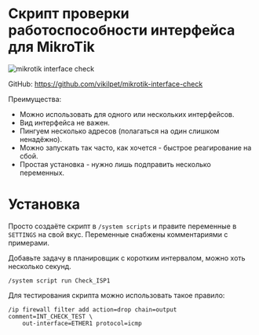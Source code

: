 # Скрипт проверки работоспособности интерфейса для MikroTik
![mikrotik interface check](https://user-images.githubusercontent.com/43970835/92155775-f2f5dd80-ee38-11ea-9af6-bb4f114d0029.gif)

GitHub: https://github.com/vikilpet/mikrotik-interface-check

Преимущества:
- Можно использовать для одного или нескольких интерфейсов.
- Вид интерфейса не важен.
- Пингуем несколько адресов (полагаться на один слишком ненадёжно).
- Можно запускать так часто, как хочется - быстрое реагирование на сбой.
- Простая установка - нужно лишь подправить несколько переменных.

# Установка
Просто создаёте скрипт в `/system scripts` и правите переменные в `SETTINGS` на свой вкус. Переменные снабжены комментариями с примерами.

Добавьте задачу в планировщик с коротким интервалом, можно хоть несколько секунд.

    /system script run Check_ISP1

Для тестирования скрипта можно использовать такое правило:

    /ip firewall filter add action=drop chain=output comment=INT_CHECK_TEST \
        out-interface=ETHER1 protocol=icmp

